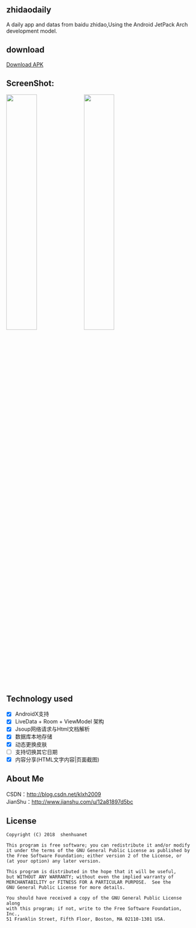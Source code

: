 ## zhidaodaily
A daily app and datas from baidu zhidao,Using the Android JetPack Arch development model.

## download
[Download APK](https://github.com/shenhuanet/shenhua-zhidaodaily/releases/download/3.0.0-alpha2/daily-3.0.0-alpha2.apk)

## ScreenShot:
<div>
    <img src="https://raw.githubusercontent.com/shenhuanet/shenhua-zhidaodaily/master/screenshot/main.jpg" width=40% height=40% />
    <img src="https://raw.githubusercontent.com/shenhuanet/shenhua-zhidaodaily/master/screenshot/detail.jpg" width=40% height=40% />
</div>

## Technology used

- [x] AndroidX支持
- [x] LiveData + Room + ViewModel 架构
- [x] Jsoup网络请求与Html文档解析
- [x] 数据库本地存储
- [x] 动态更换皮肤
- [ ] 支持切换其它日期
- [x] 内容分享(HTML文字内容|页面截图)

## About Me
CSDN：http://blog.csdn.net/klxh2009<br>
JianShu：http://www.jianshu.com/u/12a81897d5bc

## License

    Copyright (C) 2018  shenhuanet

    This program is free software; you can redistribute it and/or modify
    it under the terms of the GNU General Public License as published by
    the Free Software Foundation; either version 2 of the License, or
    (at your option) any later version.

    This program is distributed in the hope that it will be useful,
    but WITHOUT ANY WARRANTY; without even the implied warranty of
    MERCHANTABILITY or FITNESS FOR A PARTICULAR PURPOSE.  See the
    GNU General Public License for more details.

    You should have received a copy of the GNU General Public License along
    with this program; if not, write to the Free Software Foundation, Inc.,
    51 Franklin Street, Fifth Floor, Boston, MA 02110-1301 USA.
